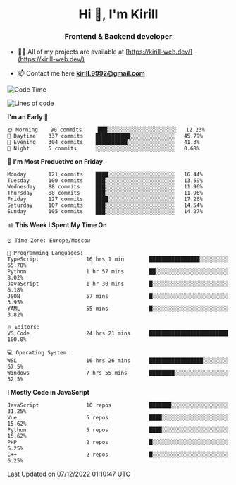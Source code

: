 <h1 align="center">Hi 👋, I'm Kirill</h1>
<h3 align="center">Frontend & Backend developer</h3>

- 👨‍💻 All of my projects are available at [https://kirill-web.dev/](https://kirill-web.dev/)

- 📫 Contact me here **kirill.9992@gmail.com**











<!--START_SECTION:waka-->
![Code Time](http://img.shields.io/badge/Code%20Time-1%2C213%20hrs%2030%20mins-blue)

![Lines of code](https://img.shields.io/badge/From%20Hello%20World%20I%27ve%20Written-578%20Thousand%20lines%20of%20code-blue)

**I'm an Early 🐤** 

```text
🌞 Morning    90 commits     ███░░░░░░░░░░░░░░░░░░░░░░   12.23% 
🌆 Daytime    337 commits    ███████████░░░░░░░░░░░░░░   45.79% 
🌃 Evening    304 commits    ██████████░░░░░░░░░░░░░░░   41.3% 
🌙 Night      5 commits      ░░░░░░░░░░░░░░░░░░░░░░░░░   0.68%

```
📅 **I'm Most Productive on Friday** 

```text
Monday       121 commits    ████░░░░░░░░░░░░░░░░░░░░░   16.44% 
Tuesday      100 commits    ███░░░░░░░░░░░░░░░░░░░░░░   13.59% 
Wednesday    88 commits     ███░░░░░░░░░░░░░░░░░░░░░░   11.96% 
Thursday     88 commits     ███░░░░░░░░░░░░░░░░░░░░░░   11.96% 
Friday       127 commits    ████░░░░░░░░░░░░░░░░░░░░░   17.26% 
Saturday     107 commits    ███░░░░░░░░░░░░░░░░░░░░░░   14.54% 
Sunday       105 commits    ███░░░░░░░░░░░░░░░░░░░░░░   14.27%

```


📊 **This Week I Spent My Time On** 

```text
⌚︎ Time Zone: Europe/Moscow

💬 Programming Languages: 
TypeScript               16 hrs 1 min        ████████████████░░░░░░░░░   65.78% 
Python                   1 hr 57 mins        ██░░░░░░░░░░░░░░░░░░░░░░░   8.02% 
JavaScript               1 hr 30 mins        █░░░░░░░░░░░░░░░░░░░░░░░░   6.18% 
JSON                     57 mins             █░░░░░░░░░░░░░░░░░░░░░░░░   3.95% 
YAML                     55 mins             █░░░░░░░░░░░░░░░░░░░░░░░░   3.82%

🔥 Editors: 
VS Code                  24 hrs 21 mins      █████████████████████████   100.0%

💻 Operating System: 
WSL                      16 hrs 26 mins      █████████████████░░░░░░░░   67.5% 
Windows                  7 hrs 55 mins       ████████░░░░░░░░░░░░░░░░░   32.5%

```

**I Mostly Code in JavaScript** 

```text
JavaScript               10 repos            ███████░░░░░░░░░░░░░░░░░░   31.25% 
Vue                      5 repos             ████░░░░░░░░░░░░░░░░░░░░░   15.62% 
Python                   5 repos             ████░░░░░░░░░░░░░░░░░░░░░   15.62% 
PHP                      2 repos             █░░░░░░░░░░░░░░░░░░░░░░░░   6.25% 
C++                      2 repos             █░░░░░░░░░░░░░░░░░░░░░░░░   6.25%

```



 Last Updated on 07/12/2022 01:10:47 UTC
<!--END_SECTION:waka-->
